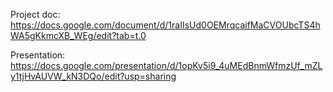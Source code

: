 Project doc: https://docs.google.com/document/d/1raIIsUd0OEMrqcaifMaCVOUbcTS4hWA5gKkmcXB_WEg/edit?tab=t.0 

Presentation: https://docs.google.com/presentation/d/1opKv5i9_4uMEdBnmWfmzUf_mZLy1tjHvAUVW_kN3DQo/edit?usp=sharing
